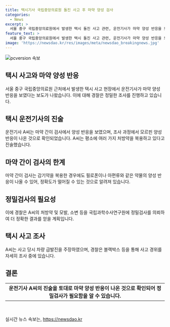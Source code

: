 ```yaml
---
title: 택시기사 국립중앙의료원 돌진 사고 후 마약 양성 검사
categories:
  - News
excerpt: >
  서울 중구 국립중앙의료원에서 발생한 택시 돌진 사고 관련, 운전기사가 마약 양성 반응을 보였으며 다량의 처방약을 복용 중이라고 진술했다. 이에 경찰은 정밀검사를 위해 국과수에 의뢰할 예정이며, 사고에 대한 조사가 진행 중이다. A씨는 사고 경위를 급발진으로 주장하고 있으며, 피해자 중 1명이 중상을 입고 2명이 경상을 입었다. 블랙박스와 차량 등을 통해 추가 조사 중이다. (단어 수: 109)
feature_text: >
  서울 중구 국립중앙의료원에서 발생한 택시 돌진 사고 관련, 운전기사가 마약 양성 반응을 보였으며 다량의 처방약을 복용 중이라고 진술했다. 이에 경찰은 정밀검사를 위해 국과수에 의뢰할 예정이며, 사고에 대한 조사가 진행 중이다. A씨는 사고 경위를 급발진으로 주장하고 있으며, 피해자 중 1명이 중상을 입고 2명이 경상을 입었다. 블랙박스와 차량 등을 통해 추가 조사 중이다. (단어 수: 109)
image: 'https://newsdao.kr/res/images/meta/newsdao_breakingnews.jpg'
---
```


<p><img src="https://newsdao.kr/res/images/meta/newsdao_breakingnews.jpg" alt="pcversion 속보" /></p>

<h2 data-ke-size="size26">택시 사고와 마약 양성 반응</h2>

<p data-ke-size="size16">서울 중구 국립중앙의료원 근처에서 발생한 택시 사고 현장에서 운전기사가 마약 양성 반응을 보였다는 보도가 나왔습니다. 이에 대해 경찰은 정밀한 조사를 진행하고 있습니다.</p>

<h2 data-ke-size="size24">택시 운전기사의 진술</h2>

<p data-ke-size="size16">운전기사 A씨는 마약 간이 검사에서 양성 반응을 보였으며, 조사 과정에서 모르핀 양성 반응이 나온 것으로 확인되었습니다. A씨는 평소에 여러 가지 처방약을 복용하고 있다고 진술했습니다.</p>

<h2 data-ke-size="size24">마약 간이 검사의 한계</h2>

<p data-ke-size="size16">마약 간이 검사는 감기약을 복용한 경우에도 필로폰이나 아편류와 같은 약물의 양성 반응이 나올 수 있어, 정확도가 떨어질 수 있는 것으로 알려져 있습니다.</p>

<h2 data-ke-size="size24">정밀검사의 필요성</h2>

<p data-ke-size="size16">이에 경찰은 A씨의 처방약 및 모발, 소변 등을 국립과학수사연구원에 정밀검사를 의뢰하여 더 정확한 결과를 얻을 계획입니다.</p>

<h2 data-ke-size="size24">택시 사고 조사</h2>

<p data-ke-size="size16">A씨는 사고 당시 차량 급발진을 주장하였으며, 경찰은 블랙박스 등을 통해 사고 경위를 자세히 조사 중에 있습니다.</p>

<h2 data-ke-size="size24">결론</h2>

<table>
  <tbody>
    <tr>
      <td style="text-align: center; height: 17px;"><b>운전기사 A씨의 진술을 토대로 마약 양성 반응이 나온 것으로 확인되어 정밀검사가 필요함을 알 수 있습니다.</b></td>
    </tr>
  </tbody>
</table>

<p data-ke-size="size16">&nbsp;</p>
실시간 뉴스 속보는, <a href="https://newsdao.kr" rel="dofollow">https://newsdao.kr</a>


